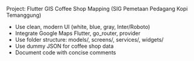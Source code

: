 <!-- Use this file to provide workspace-specific custom instructions to Copilot. For more details, visit https://code.visualstudio.com/docs/copilot/copilot-customization#_use-a-githubcopilotinstructionsmd-file -->

Project: Flutter GIS Coffee Shop Mapping (SIG Pemetaan Pedagang Kopi Temanggung)

- Use clean, modern UI (white, blue, gray, Inter/Roboto)
- Integrate Google Maps Flutter, go_router, provider
- Use folder structure: models/, screens/, services/, widgets/
- Use dummy JSON for coffee shop data
- Document code with concise comments
